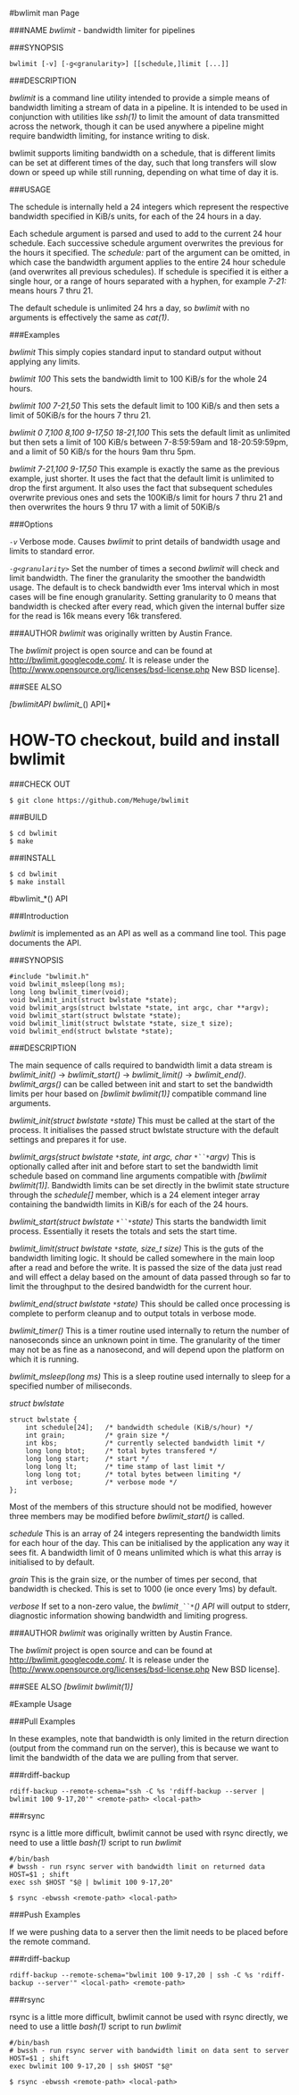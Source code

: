 #bwlimit man Page

###NAME
*bwlimit* - bandwidth limiter for pipelines

###SYNOPSIS

    bwlimit [-v] [-g<granularity>] [[schedule,]limit [...]]

###DESCRIPTION

*bwlimit* is a command line utility intended to provide a simple means of bandwidth limiting a stream of data in a pipeline.  It is intended to be used in conjunction with utilities like *ssh(1)* to limit the amount of data transmitted across the network, though it can be used anywhere a pipeline might require bandwidth limiting, for instance writing to disk.  

bwlimit supports limiting bandwidth on a schedule, that is different limits can be set at different times of the day, such that long transfers will slow down or speed up while still running, depending on what time of day it is.

###USAGE

The schedule is internally held a 24 integers which represent the respective bandwidth specified in KiB/s units, for each of the 24 hours in a day.

Each schedule argument is parsed and used to add to the current 24 hour schedule.  Each successive schedule argument overwrites the previous for the hours it specified.  The _schedule:_ part of the argument can be omitted, in which case the bandwidth argument applies to the entire 24 hour schedule (and overwrites all previous schedules).  If schedule is specified it is either a single hour, or a range of hours separated with a hyphen, for example _7-21:_ means hours 7 thru 21.

The default schedule is unlimited 24 hrs a day, so *bwlimit* with no arguments is effectively the same as *cat(1)*. 

###Examples

*bwlimit*
 This simply copies standard input to standard output without applying any limits.

*bwlimit 100*
 This sets the bandwidth limit to 100 KiB/s for the whole 24 hours.

*bwlimit 100 7-21,50*
 This sets the default limit to 100 KiB/s and then sets a limit of 50KiB/s for the hours 7 thru 21.

*bwlimit 0 7,100 8,100 9-17,50 18-21,100*
 This sets the default limit as unlimited but then sets a limit of 100 KiB/s between 7-8:59:59am and 18-20:59:59pm, and a limit of 50 KiB/s for the hours 9am thru 5pm.

*bwlimit 7-21,100 9-17,50*
 This example is exactly the same as the previous example, just shorter.  It uses the fact that the default limit is unlimited to drop the first argument.  It also uses the fact that subsequent schedules overwrite previous ones and sets the 100KiB/s limit for hours 7 thru 21 and then overwrites the hours 9 thru 17 with a limit of 50KiB/s

###Options

*`-v`* Verbose mode.  Causes *bwlimit* to print details of bandwidth usage and limits to standard error.

*`-g<granularity>`*
 Set the number of times a second *bwlimit* will check and limit bandwidth.  The finer the granularity the smoother the bandwidth usage.  The default is to check bandwidth ever 1ms interval which in most cases will be fine enough granularity.  Setting granularity to 0 means that bandwidth is checked after every read, which given the internal buffer size for the read is 16k means every 16k transfered.

###AUTHOR
*bwlimit* was originally written by Austin France.

The *bwlimit* project is open source and can be found at http://bwlimit.googlecode.com/. It is release under the [http://www.opensource.org/licenses/bsd-license.php New BSD license].

###SEE ALSO

*[bwlimitAPI bwlimit_*() API]*

# HOW-TO checkout, build and install bwlimit

###CHECK OUT

    $ git clone https://github.com/Mehuge/bwlimit

###BUILD

    $ cd bwlimit
    $ make

###INSTALL

    $ cd bwlimit
    $ make install

#bwlimit_*() API

###Introduction

*bwlimit* is implemented as an API as well as a command line tool.  This page documents the API.

###SYNOPSIS

    #include "bwlimit.h"
    void bwlimit_msleep(long ms); 
    long long bwlimit_timer(void); 
    void bwlimit_init(struct bwlstate *state);
    void bwlimit_args(struct bwlstate *state, int argc, char **argv); 
    void bwlimit_start(struct bwlstate *state); 
    void bwlimit_limit(struct bwlstate *state, size_t size); 
    void bwlimit_end(struct bwlstate *state); 

###DESCRIPTION

The main sequence of calls required to bandwidth limit a data stream is _bwlimit_init()_ -> _bwlimit_start()_ -> _bwlimit_limit()_ -> _bwlimit_end()_.  _bwlimit_args()_ can be called between init and start to set the bandwidth limits per hour based on *[bwlimit bwlimit(1)]* compatible command line arguments.

*bwlimit_init(struct bwlstate `*`state)*
 This must be called at the start of the process.  It initialises the passed struct bwlstate structure with the default settings and prepares it for use.

*bwlimit_args(struct bwlstate `*`state, int argc, char `*``*`argv)*
 This is optionally called after init and before start to set the bandwidth limit schedule based on command line arguments compatible with *[bwlimit bwlimit(1)]*.  Bandwidth limits can be set directly in the bwlimit state structure through the *schedule[]* member, which is a 24 element integer array containing the bandwidth limits in KiB/s for each of the 24 hours.

*bwlimit_start(struct bwlstate `*``*`state)*
 This starts the bandwidth limit process.  Essentially it resets the totals and sets the start time.

*bwlimit_limit(struct bwlstate `*`state, size_t size)*
 This is the guts of the bandwidth limiting logic.  It should be called somewhere in the main loop after a read and before the write.  It is passed the size of the data just read and will effect a delay based on the amount of data passed through so far to limit the throughput to the desired bandwidth for the current hour.

*bwlimit_end(struct bwlstate `*`state)*
 This should be called once processing is complete to perform cleanup and to output totals in verbose mode.

*bwlimit_timer()*
 This is a timer routine used internally to return the number of nanoseconds since an unknown point in time.  The granularity of the timer may not be as fine as a nanosecond, and will depend upon the platform on which it is running.

*bwlimit_msleep(long ms)*
 This is a sleep routine used internally to sleep for a specified number of miliseconds.

*struct bwlstate*

    struct bwlstate {
        int schedule[24];   /* bandwidth schedule (KiB/s/hour) */
        int grain;          /* grain size */
        int kbs;            /* currently selected bandwidth limit */
        long long btot;     /* total bytes transfered */
        long long start;    /* start */
        long long lt;       /* time stamp of last limit */
        long long tot;      /* total bytes between limiting */
        int verbose;        /* verbose mode */
    };

Most of the members of this structure should not be modified, however three members may be modified before _bwlimit_start()_ is called.

*schedule*
 This is an array of 24 integers representing the bandwidth limits for each hour of the day.  This can be initialised by the application any way it sees fit.  A bandwidth limit of 0 means unlimited which is what this array is initialised to by default.

*grain*
 This is the grain size, or the number of times per second, that bandwidth is checked.  This is set to 1000 (ie once every 1ms) by default.

*verbose*
 If set to a non-zero value, the _bwlimit`_``*`() API_ will output to stderr, diagnostic information showing bandwidth and limiting progress.

###AUTHOR
*bwlimit* was originally written by Austin France.

The *bwlimit* project is open source and can be found at http://bwlimit.googlecode.com/. It is release under the [http://www.opensource.org/licenses/bsd-license.php New BSD license].

###SEE ALSO
*[bwlimit bwlimit(1)]*

#Example Usage

###Pull Examples

In these examples, note that bandwidth is only limited in the return direction (output from the command run on the server), this is because we want to limit the bandwidth of the data we are pulling from that server.

###rdiff-backup

    rdiff-backup --remote-schema="ssh -C %s 'rdiff-backup --server | bwlimit 100 9-17,20'" <remote-path> <local-path>

###rsync

rsync is a little more difficult, bwlimit cannot be used with rsync directly, we need to use a little *bash(1)* script to run *bwlimit*

    #/bin/bash
    # bwssh - run rsync server with bandwidth limit on returned data
    HOST=$1 ; shift
    exec ssh $HOST "$@ | bwlimit 100 9-17,20"

    $ rsync -ebwssh <remote-path> <local-path>

###Push Examples

If we were pushing data to a server then the limit needs to be placed before the remote command.

###rdiff-backup

    rdiff-backup --remote-schema="bwlimit 100 9-17,20 | ssh -C %s 'rdiff-backup --server'" <local-path> <remote-path>

###rsync

rsync is a little more difficult, bwlimit cannot be used with rsync directly, we need to use a little *bash(1)* script to run *bwlimit*

    #/bin/bash
    # bwssh - run rsync server with bandwidth limit on data sent to server
    HOST=$1 ; shift
    exec bwlimit 100 9-17,20 | ssh $HOST "$@"

    $ rsync -ebwssh <remote-path> <local-path>
